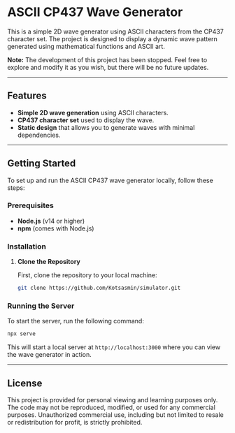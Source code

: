 # ASCII CP437 Wave Generator

This is a simple 2D wave generator using ASCII characters from the CP437 character set. The project is designed to display a dynamic wave pattern generated using mathematical functions and ASCII art.

**Note:** The development of this project has been stopped. Feel free to explore and modify it as you wish, but there will be no future updates.

---

## Features

- **Simple 2D wave generation** using ASCII characters.
- **CP437 character set** used to display the wave.
- **Static design** that allows you to generate waves with minimal dependencies.

---

## Getting Started

To set up and run the ASCII CP437 wave generator locally, follow these steps:

### Prerequisites

- **Node.js** (v14 or higher)
- **npm** (comes with Node.js)

### Installation

1. **Clone the Repository**

   First, clone the repository to your local machine:
   ```bash
   git clone https://github.com/Kotsasmin/simulator.git
   ```

### Running the Server

To start the server, run the following command:

```bash
npx serve
```

This will start a local server at `http://localhost:3000` where you can view the wave generator in action.

---

## License

This project is provided for personal viewing and learning purposes only. The code may not be reproduced, modified, or used for any commercial purposes. Unauthorized commercial use, including but not limited to resale or redistribution for profit, is strictly prohibited.
